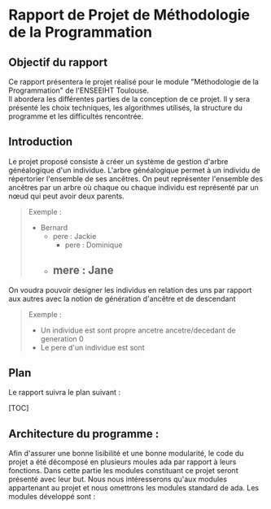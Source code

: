 # Rapport de Projet de Méthodologie de la Programmation

## Objectif du rapport 

Ce rapport présentera le projet réalisé pour le module "Méthodologie de la Programmation" de l'ENSEEIHT Toulouse.   
Il  abordera les différentes parties de la conception de ce projet. Il y sera présenté les choix techniques, les algorithmes utilisés, la structure du programme et les difficultés rencontrée.

## Introduction 

Le projet proposé consiste à créer un système de gestion d'arbre généalogique d'un individue. L'arbre généalogique permet à un individu de répertorier l'ensemble de ses ancêtres.
On peut représenter l'ensemble des ancêtres par un arbre où chaque ou chaque individu est représenté par un nœud qui peut avoir deux parents. 
> Exemple :
> - Bernard
>	 - pere : Jackie
>		- pere : Dominique 
>	 - mere : Jane 
>		-

On voudra pouvoir designer les individus en relation des uns par rapport aux autres avec la notion de génération d'ancêtre et de descendant
> Exemple : 
> - Un individue est sont propre ancetre ancetre/decedant  de generation 0
> - Le pere d'un individue est sont 

## Plan 

Le rapport suivra le plan suivant : 

[TOC]

## Architecture du programme : 

Afin d'assurer une bonne lisibilité et une bonne modularité, le code du projet a été décomposé en plusieurs moules ada par rapport à leurs fonctions. 
Dans cette partie les modules constituant ce projet seront présenté avec leur but. Nous nous intéresserons qu'aux modules appartenant au projet et nous omettrons les modules standard de ada.
Les modules développé sont :     



<!--stackedit_data:
eyJoaXN0b3J5IjpbLTE2MTMwNTc1ODcsLTE5NDQ0NDQ0ODMsMT
Q4MzczODIzMCwtMTI3ODExNDU1LDc4NjcwNTIxMV19
-->